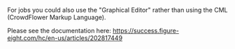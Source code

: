 For jobs you could also use the "Graphical Editor" rather than using the CML (CrowdFlower Markup Language).

Please see the documentation here: https://success.figure-eight.com/hc/en-us/articles/202817449

